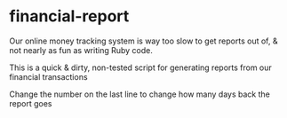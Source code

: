 # financial-report

Our online money tracking system is way too slow to get reports out of, & not nearly as fun as writing Ruby code.

This is a quick & dirty, non-tested script for generating reports from our financial transactions

Change the number on the last line to change how many days back the report goes